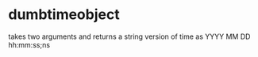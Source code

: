 # dumbtimeobject
takes two arguments and returns a string version of time as YYYY MM DD hh:mm:ss;ns
